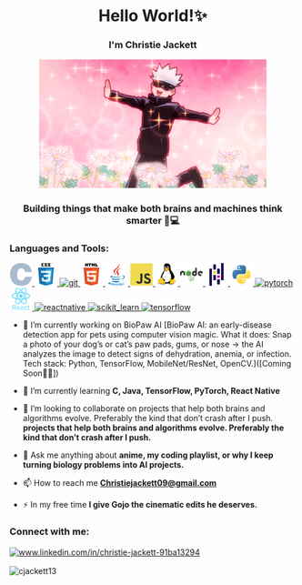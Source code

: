 <h1 align="center">Hello World!✨</h1>
<h3 align="center">I'm Christie Jackett</h3>
<p align="center">
  <img src="gojoinfield.gif?raw=true" alt="Gojo Edit" width="400">
</p>
<h3 align="center">Building things that make both brains and machines think smarter 🧠💻</h3>

<h3 align="left">Languages and Tools:</h3>
<p align="left"> <a href="https://www.cprogramming.com/" target="_blank" rel="noreferrer"> <img src="https://raw.githubusercontent.com/devicons/devicon/master/icons/c/c-original.svg" alt="c" width="40" height="40"/> </a> <a href="https://www.w3schools.com/css/" target="_blank" rel="noreferrer"> <img src="https://raw.githubusercontent.com/devicons/devicon/master/icons/css3/css3-original-wordmark.svg" alt="css3" width="40" height="40"/> </a> <a href="https://git-scm.com/" target="_blank" rel="noreferrer"> <img src="https://www.vectorlogo.zone/logos/git-scm/git-scm-icon.svg" alt="git" width="40" height="40"/> </a> <a href="https://www.w3.org/html/" target="_blank" rel="noreferrer"> <img src="https://raw.githubusercontent.com/devicons/devicon/master/icons/html5/html5-original-wordmark.svg" alt="html5" width="40" height="40"/> </a> <a href="https://www.java.com" target="_blank" rel="noreferrer"> <img src="https://raw.githubusercontent.com/devicons/devicon/master/icons/java/java-original.svg" alt="java" width="40" height="40"/> </a> <a href="https://developer.mozilla.org/en-US/docs/Web/JavaScript" target="_blank" rel="noreferrer"> <img src="https://raw.githubusercontent.com/devicons/devicon/master/icons/javascript/javascript-original.svg" alt="javascript" width="40" height="40"/> </a> <a href="https://www.linux.org/" target="_blank" rel="noreferrer"> <img src="https://raw.githubusercontent.com/devicons/devicon/master/icons/linux/linux-original.svg" alt="linux" width="40" height="40"/> </a> <a href="https://nodejs.org" target="_blank" rel="noreferrer"> <img src="https://raw.githubusercontent.com/devicons/devicon/master/icons/nodejs/nodejs-original-wordmark.svg" alt="nodejs" width="40" height="40"/> </a> <a href="https://pandas.pydata.org/" target="_blank" rel="noreferrer"> <img src="https://raw.githubusercontent.com/devicons/devicon/2ae2a900d2f041da66e950e4d48052658d850630/icons/pandas/pandas-original.svg" alt="pandas" width="40" height="40"/> </a> <a href="https://www.python.org" target="_blank" rel="noreferrer"> <img src="https://raw.githubusercontent.com/devicons/devicon/master/icons/python/python-original.svg" alt="python" width="40" height="40"/> </a> <a href="https://pytorch.org/" target="_blank" rel="noreferrer"> <img src="https://www.vectorlogo.zone/logos/pytorch/pytorch-icon.svg" alt="pytorch" width="40" height="40"/> </a> <a href="https://reactjs.org/" target="_blank" rel="noreferrer"> <img src="https://raw.githubusercontent.com/devicons/devicon/master/icons/react/react-original-wordmark.svg" alt="react" width="40" height="40"/> </a> <a href="https://reactnative.dev/" target="_blank" rel="noreferrer"> <img src="https://reactnative.dev/img/header_logo.svg" alt="reactnative" width="40" height="40"/> </a> <a href="https://scikit-learn.org/" target="_blank" rel="noreferrer"> <img src="https://upload.wikimedia.org/wikipedia/commons/0/05/Scikit_learn_logo_small.svg" alt="scikit_learn" width="40" height="40"/> </a> <a href="https://www.tensorflow.org" target="_blank" rel="noreferrer"> <img src="https://www.vectorlogo.zone/logos/tensorflow/tensorflow-icon.svg" alt="tensorflow" width="40" height="40"/> </a> </p>

- 🔭 I’m currently working on BioPaw AI [BioPaw AI: an early-disease detection app for pets using computer vision magic. What it does: Snap a photo of your dog’s or cat’s paw pads, gums, or nose → the AI analyzes the image to detect signs of dehydration, anemia, or infection. Tech stack: Python, TensorFlow, MobileNet/ResNet, OpenCV.]([Coming Soon🐶✨])

- 🌱 I’m currently learning **C, Java, TensorFlow, PyTorch, React Native**

- 👯 I’m looking to collaborate on projects that help both brains and algorithms evolve. Preferably the kind that don’t crash after I push. **projects that help both brains and algorithms evolve. Preferably the kind that don’t crash after I push.**

- 💬 Ask me anything about **anime, my coding playlist, or why I keep turning biology problems into AI projects.**

- 📫 How to reach me **Christiejackett09@gmail.com**

- ⚡️ In my free time **I give Gojo the cinematic edits he deserves.**

<h3 align="left">Connect with me:</h3>
<p align="left">
<a href="https://linkedin.com/in/www.linkedin.com/in/christie-jackett-91ba13294" target="blank"><img align="center" src="https://raw.githubusercontent.com/rahuldkjain/github-profile-readme-generator/master/src/images/icons/Social/linked-in-alt.svg" alt="www.linkedin.com/in/christie-jackett-91ba13294" height="30" width="40" /></a>
</p>


<p><img align="center" src="https://github-readme-stats.vercel.app/api/top-langs?username=cjackett13&show_icons=true&locale=en&layout=compact" alt="cjackett13" /></p>
